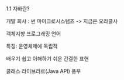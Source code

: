1.1 자바란?

개발 회사 : 썬 마이크로시스템즈 -> 지금은 오라클사

객체지향 프로그래밍 언어

특징: 운영체제에 독립적

배우기 쉽고 이해하기 쉬운 간결한 표현

클래스 라이브러르(Java API) 풍부



